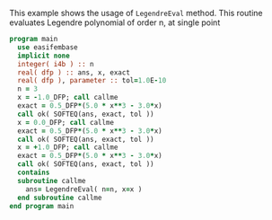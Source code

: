 This example shows the usage of `LegendreEval` method.
This routine evaluates Legendre polynomial of order n, at single point

```fortran
program main
  use easifembase
  implicit none
  integer( i4b ) :: n
  real( dfp ) :: ans, x, exact
  real( dfp ), parameter :: tol=1.0E-10
  n = 3
  x = -1.0_DFP; call callme
  exact = 0.5_DFP*(5.0 * x**3 - 3.0*x)
  call ok( SOFTEQ(ans, exact, tol ))
  x = 0.0_DFP; call callme
  exact = 0.5_DFP*(5.0 * x**3 - 3.0*x)
  call ok( SOFTEQ(ans, exact, tol ))
  x = +1.0_DFP; call callme
  exact = 0.5_DFP*(5.0 * x**3 - 3.0*x)
  call ok( SOFTEQ(ans, exact, tol ))
  contains
  subroutine callme
    ans= LegendreEval( n=n, x=x )
  end subroutine callme
end program main
```
